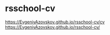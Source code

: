 # rsschool-cv
https://EvgeniyAzovskov.github.io/rsschool-cv/cv
https://EvgeniyAzovskov.github.io/rsschool-cv/